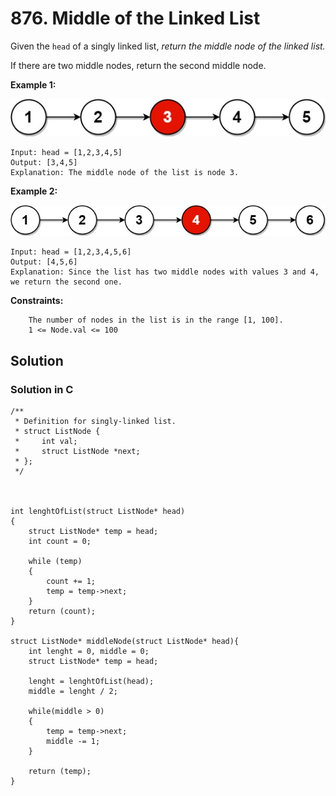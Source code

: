 # 876. Middle of the Linked List

Given the `head` of a singly linked list, *return the middle node of the linked list.*

If there are two middle nodes, return the second middle node.

 

**Example 1:**

![Midlist 1](lc-midlist1.jpg)

```
Input: head = [1,2,3,4,5]
Output: [3,4,5]
Explanation: The middle node of the list is node 3.
```

**Example 2:**

![Midlist 2](lc-midlist2.jpg)

```
Input: head = [1,2,3,4,5,6]
Output: [4,5,6]
Explanation: Since the list has two middle nodes with values 3 and 4, we return the second one.
```
 

**Constraints:**
```
    The number of nodes in the list is in the range [1, 100].
    1 <= Node.val <= 100
```

## Solution

### Solution in C
```
/**
 * Definition for singly-linked list.
 * struct ListNode {
 *     int val;
 *     struct ListNode *next;
 * };
 */



int lenghtOfList(struct ListNode* head)
{
    struct ListNode* temp = head;
    int count = 0;

    while (temp)
    {
        count += 1;
        temp = temp->next;
    }
    return (count);
}

struct ListNode* middleNode(struct ListNode* head){
    int lenght = 0, middle = 0;
    struct ListNode* temp = head;

    lenght = lenghtOfList(head);
    middle = lenght / 2;

    while(middle > 0)
    {
        temp = temp->next;
        middle -= 1;
    }
    
    return (temp);
}


```